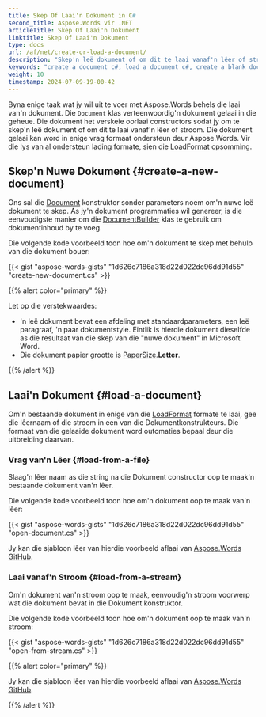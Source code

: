 ```yaml
---
title: Skep Of Laai'n Dokument in C#
second_title: Aspose.Words vir .NET
articleTitle: Skep Of Laai'n Dokument
linktitle: Skep Of Laai'n Dokument
type: docs
url: /af/net/create-or-load-a-document/
description: "Skep'n leë dokument of om dit te laai vanaf'n lêer of stroom gebruik C#."
keywords: "create a document c#, load a document c#, create a blank document c#, load a document from file c#, load a document from stream c#, create a document Aspose .NET, load a document Aspose .NET, load formats supported by Aspose.Words .NET"
weight: 10
timestamp: 2024-07-09-19-00-42
---
```


Byna enige taak wat jy wil uit te voer met Aspose.Words behels die laai van'n dokument. Die `Document` klas verteenwoordig'n dokument gelaai in die geheue. Die dokument het verskeie oorlaai constructors sodat jy om te skep'n leë dokument of om dit te laai vanaf'n lêer of stroom. Die dokument gelaai kan word in enige vrag formaat ondersteun deur Aspose.Words. Vir die lys van al ondersteun lading formate, sien die [LoadFormat](https://reference.aspose.com/words/net/aspose.words/loadformat/) opsomming.

## Skep'n Nuwe Dokument {#create-a-new-document}

Ons sal die [Document](https://reference.aspose.com/words/net/aspose.words/document/document/) konstruktor sonder parameters noem om'n nuwe leë dokument te skep. As jy'n dokument programmaties wil genereer, is die eenvoudigste manier om die [DocumentBuilder](https://reference.aspose.com/words/net/aspose.words/documentbuilder/) klas te gebruik om dokumentinhoud by te voeg.

Die volgende kode voorbeeld toon hoe om'n dokument te skep met behulp van die dokument bouer:

{{< gist "aspose-words-gists" "1d626c7186a318d22d022dc96dd91d55" "create-new-document.cs" >}}

{{% alert color="primary" %}}

Let op die verstekwaardes:

- 'n leë dokument bevat een afdeling met standaardparameters, een leë paragraaf, 'n paar dokumentstyle. Eintlik is hierdie dokument dieselfde as die resultaat van die skep van die "nuwe dokument" in Microsoft Word.
- Die dokument papier grootte is [PaperSize](https://reference.aspose.com/words/net/aspose.words/papersize/).**Letter**.

{{% /alert %}}

## Laai'n Dokument {#load-a-document}

Om'n bestaande dokument in enige van die [LoadFormat](https://reference.aspose.com/words/net/aspose.words/loadformat/) formate te laai, gee die lêernaam of die stroom in een van die Dokumentkonstrukteurs. Die formaat van die gelaaide dokument word outomaties bepaal deur die uitbreiding daarvan.

### Vrag van'n Lêer {#load-from-a-file}

Slaag'n lêer naam as die string na die Dokument constructor oop te maak'n bestaande dokument van'n lêer.

Die volgende kode voorbeeld toon hoe om'n dokument oop te maak van'n lêer:

{{< gist "aspose-words-gists" "1d626c7186a318d22d022dc96dd91d55" "open-document.cs" >}}

Jy kan die sjabloon lêer van hierdie voorbeeld aflaai van [Aspose.Words GitHub](https://github.com/aspose-words/Aspose.Words-for-.NET/blob/master/Examples/Data/Document.docx).

### Laai vanaf'n Stroom {#load-from-a-stream}

Om'n dokument van'n stroom oop te maak, eenvoudig'n stroom voorwerp wat die dokument bevat in die Dokument konstruktor.

Die volgende kode voorbeeld toon hoe om'n dokument oop te maak van'n stroom:

{{< gist "aspose-words-gists" "1d626c7186a318d22d022dc96dd91d55" "open-from-stream.cs" >}}

{{% alert color="primary" %}}

Jy kan die sjabloon lêer van hierdie voorbeeld aflaai van [Aspose.Words GitHub](https://github.com/aspose-words/Aspose.Words-for-.NET/blob/master/Examples/Data/Document.docx).

{{% /alert %}}
